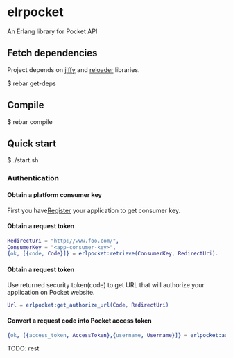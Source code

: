 elrpocket
=========

An Erlang library for Pocket API

## Fetch dependencies

Project depends on [jiffy][2] and [reloader][3] libraries.

   $ rebar get-deps

## Compile

   $ rebar compile

## Quick start

   $ ./start.sh

### Authentication

#### Obtain a platform consumer key
First you have[Register][1] your application to get consumer key.

#### Obtain a request token
```erlang
RedirectUri = "http://www.foo.com/",
ConsumerKey = "<app-consumer-key>",
{ok, [{code, Code}]} = erlpocket:retrieve(ConsumerKey, RedirectUri).
```
#### Obtain a request token
Use returned security token(code) to get URL that will authorize your
application on Pocket website.
```erlang
Url = erlpocket:get_authorize_url(Code, RedirectUri)
```

#### Convert a request code into Pocket access token
```erlang
{ok, [{access_token, AccessToken},{username, Username}]} = erlpocket:authorize(ConsumerKey, Code)
```
TODO: rest

[1]: http://getpocket.com/developer/apps/new
[2]: https://github.com/davisp/jiffy
[3]: https://github.com/bjnortier/reloader